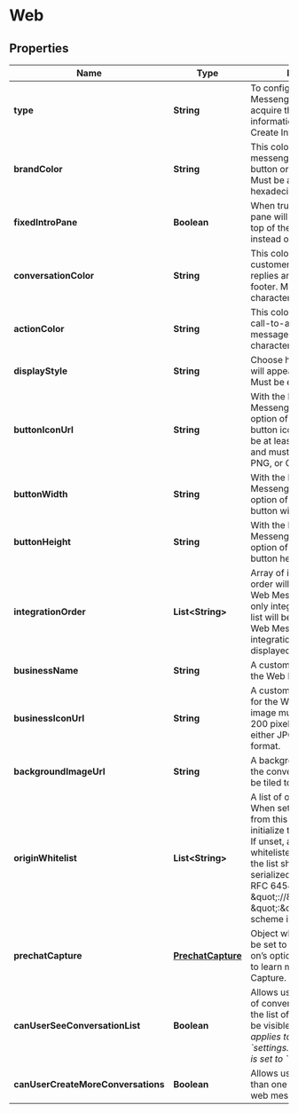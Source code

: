 

# Web

## Properties

Name | Type | Description | Notes
------------ | ------------- | ------------- | -------------
**type** | **String** | To configure a Web Messenger integration, acquire the required information and call the Create Integration endpoint.  |  [optional]
**brandColor** | **String** | This color will be used in the messenger header and the button or tab in idle state. Must be a 3 or 6-character hexadecimal color.  |  [optional]
**fixedIntroPane** | **Boolean** | When true, the introduction pane will be pinned at the top of the conversation instead of scrolling with it.  |  [optional]
**conversationColor** | **String** | This color will be used for customer messages, quick replies and actions in the footer. Must be a 3 or 6-character hexadecimal color.  |  [optional]
**actionColor** | **String** | This color will be used for call-to-actions inside your messages. Must be a 3 or 6-character hexadecimal color.  |  [optional]
**displayStyle** | **String** | Choose how the messenger will appear on your website. Must be either button or tab.  |  [optional]
**buttonIconUrl** | **String** | With the button style Web Messenger, you have the option of selecting your own button icon. The image must be at least 200 x 200 pixels and must be in either JPG, PNG, or GIF format.  |  [optional]
**buttonWidth** | **String** | With the button style Web Messenger, you have the option of specifying the button width.  |  [optional]
**buttonHeight** | **String** | With the button style Web Messenger, you have the option of specifying the button height.  |  [optional]
**integrationOrder** | **List&lt;String&gt;** | Array of integration IDs, order will be reflected in the Web Messenger. When set, only integrations from this list will be displayed in the Web Messenger. If unset, all integrations will be displayed.  |  [optional]
**businessName** | **String** | A custom business name for the Web Messenger. |  [optional]
**businessIconUrl** | **String** | A custom business icon url for the Web Messenger. The image must be at least 200 x 200 pixels and must be in either JPG, PNG, or GIF format.  |  [optional]
**backgroundImageUrl** | **String** | A background image url for the conversation. Image will be tiled to fit the window.  |  [optional]
**originWhitelist** | **List&lt;String&gt;** | A list of origins to whitelist. When set, only the origins from this list will be able to initialize the Web Messenger. If unset, all origins are whitelisted. The elements in the list should follow the serialized-origin format from RFC 6454: scheme \&quot;://\&quot; host [ \&quot;:\&quot; port ], where scheme is http or https.  |  [optional]
**prechatCapture** | [**PrechatCapture**](PrechatCapture.md) | Object whose properties can be set to specify the add-on’s options. See the [guide](https://docs.smooch.io/guide/web-messenger/#prechat-capture) to learn more about Prechat Capture.  |  [optional]
**canUserSeeConversationList** | **Boolean** | Allows users to view their list of conversations. By default, the list of conversations will be visible. *This setting only applies to apps where &#x60;settings.multiConvoEnabled&#x60; is set to &#x60;true&#x60;*.  |  [optional]
**canUserCreateMoreConversations** | **Boolean** | Allows users to create more than one conversation on the web messenger integration.  |  [optional]



